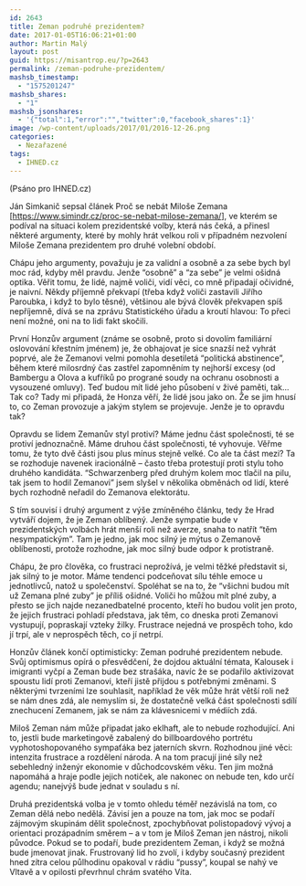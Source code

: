 ```yaml
---
id: 2643
title: Zeman podruhé prezidentem?
date: 2017-01-05T16:06:21+01:00
author: Martin Malý
layout: post
guid: https://misantrop.eu/?p=2643
permalink: /zeman-podruhe-prezidentem/
mashsb_timestamp:
  - "1575201247"
mashsb_shares:
  - "1"
mashsb_jsonshares:
  - '{"total":1,"error":"","twitter":0,"facebook_shares":1}'
image: /wp-content/uploads/2017/01/2016-12-26.png
categories:
  - Nezařazené
tags:
  - IHNED.cz
---
```

<span style="font-weight: 400;">(Psáno pro IHNED.cz) </span>

<span style="font-weight: 400;">Ján Simkanič sepsal článek Proč se nebát Miloše Zemana [</span>[<span style="font-weight: 400;">https://www.simindr.cz/proc-se-nebat-milose-zemana/</span>](https://www.simindr.cz/proc-se-nebat-milose-zemana/)<span style="font-weight: 400;">], ve kterém se podíval na situaci kolem prezidentské volby, která nás čeká, a přinesl některé argumenty, které by mohly hrát velkou roli v případném nezvolení Miloše Zemana prezidentem pro druhé volební období.</span>

<span style="font-weight: 400;">Chápu jeho argumenty, považuju je za validní a osobně a za sebe bych byl moc rád, kdyby měl pravdu. Jenže “osobně” a “za sebe” je velmi ošidná optika. Věřit tomu, že lidé, najmě voliči, vidí věci, co mně připadají očividné, je naivní. Někdy příjemně překvapí (třeba když voliči zastavili Jiřího Paroubka, i když to bylo těsné), většinou ale bývá člověk překvapen spíš nepříjemně, dívá se na zprávu Statistického úřadu a kroutí hlavou: To přeci není možné, oni na to lidi fakt skočili.</span>

<span style="font-weight: 400;">První Honzův argument (známe se osobně, proto si dovolím familiární oslovování křestním jménem) je, že obhajovat je sice snazší než vyhrát poprvé, ale že Zemanovi velmi pomohla desetiletá “politická abstinence”, během které milosrdný čas zastřel zapomněním ty nejhorší excesy (od Bambergu a Olova a kufříků po prograné soudy na ochranu osobnosti a vysouzené omluvy). Teď budou mít lidé jeho působení v živé paměti, tak… Tak co? Tady mi připadá, že Honza věří, že lidé jsou jako on. Že se jim hnusí to, co Zeman provozuje a jakým stylem se projevuje. Jenže je to opravdu tak? </span>

<span style="font-weight: 400;">Opravdu se lidem Zemanův styl protiví? Máme jednu část společnosti, té se protiví jednoznačně. Máme druhou část společnosti, té vyhovuje. Věřme tomu, že tyto dvě části jsou plus mínus stejně velké. Co ale ta část mezi? Ta se rozhoduje navenek iracionálně &#8211; často třeba protestují proti stylu toho druhého kandidáta. “Schwarzenberg před druhým kolem moc tlačil na pilu, tak jsem to hodil Zemanovi” jsem slyšel v několika obměnách od lidí, které bych rozhodně neřadil do Zemanova elektorátu.</span>

<span style="font-weight: 400;">S tím souvisí i druhý argument z výše zmíněného článku, tedy že Hrad vytváří dojem, že je Zeman oblíbený. Jenže sympatie bude v prezidentských volbách hrát menší roli než averze, snaha to natřít “těm nesympatickým”. Tam je jedno, jak moc silný je mýtus o Zemanově oblíbenosti, protože rozhodne, jak moc silný bude odpor k protistraně.</span>

<span style="font-weight: 400;">Chápu, že pro člověka, co frustraci neprožívá, je velmi těžké představit si, jak silný to je motor. Máme tendenci podceňovat sílu téhle emoce u jednotlivců, natož u společenství. Spoléhat se na to, že “všichni budou mít už Zemana plné zuby” je příliš ošidné. Voliči ho můžou mít plné zuby, a přesto se jich najde nezanedbatelné procento, kteří ho budou volit jen proto, že jejich frustraci pohladí představa, jak těm, co dneska proti Zemanovi vystupují, popraskají vzteky žilky. Frustrace nejedná ve prospěch toho, kdo jí trpí, ale v neprospěch těch, co jí netrpí.</span>

<span style="font-weight: 400;">Honzův článek končí optimisticky: Zeman podruhé prezidentem nebude. Svůj optimismus opírá o přesvědčení, že dojdou aktuální témata, Kalousek i imigranti vyčpí a Zeman bude bez strašáka, navíc že se podařilo aktivizovat spoustu lidí proti Zemanovi, kteří jistě přijdou s potřebnými změnami. S některými tvrzeními lze souhlasit, například že věk může hrát větší roli než se nám dnes zdá, ale nemyslím si, že dostatečně velká část společnosti sdílí znechucení Zemanem, jak se nám za klávesnicemi v médiích zdá.</span>

<span style="font-weight: 400;">Miloš Zeman nám může připadat jako eklhaft, ale to nebude rozhodující. Ani to, jestli bude marketingově zabalený do billboardového portrétu vyphotoshopovaného sympaťáka bez jaterních skvrn. Rozhodnou jiné věci: intenzita frustrace a rozdělení národa. A na tom pracují jiné síly než sebehledný inženýr ekonomie v důchodcovském věku. Ten jim možná napomáhá a hraje podle jejich notiček, ale nakonec on nebude ten, kdo určí agendu; nanejvýš bude jednat v souladu s ní.</span>

<span style="font-weight: 400;">Druhá prezidentská volba je v tomto ohledu téměř nezávislá na tom, co Zeman dělá nebo nedělá. Závisí jen a pouze na tom, jak moc se podaří zájmovým skupinám dělit společnost, zpochybňovat polistopadový vývoj a orientaci prozápadním směrem &#8211; a v tom je Miloš Zeman jen nástroj, nikoli původce. Pokud se to podaří, bude prezidentem Zeman, i když se možná bude jmenovat jinak. Frustrovaný lid ho zvolí, i kdyby současný prezident hned zítra celou půlhodinu opakoval v rádiu “pussy”, koupal se nahý ve Vltavě a v opilosti převrhnul chrám svatého Víta.</span>